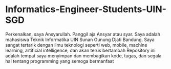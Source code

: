 # Informatics-Engineer-Students-UIN-SGD
Perkenalkan, saya Ansyarullah. 
Panggil aja Ansyar atau syar. 
Saya adalah mahasiswa Teknik Informatika UIN Sunan Gunung Djati Bandung. 
Saya sangat tertarik dengan ilmu teknologi seperti web, mobile, machine learning, artificial intelligence, dan akan terus bertambah
Repository ini adalah tempat saya menyimpan dan membagikan kode, tugas, dan segala hal tentang programming yang semoga bermanfaat
